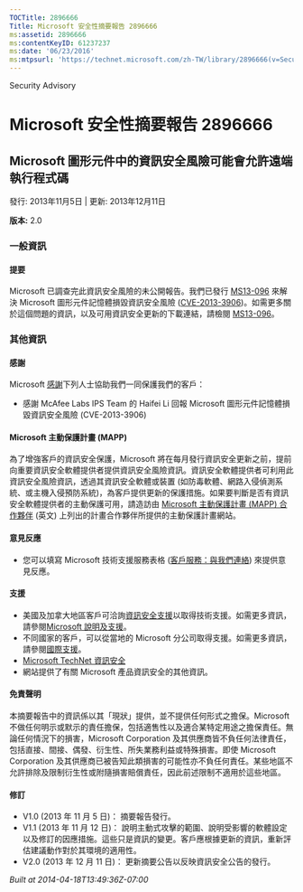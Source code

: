 ```yaml
---
TOCTitle: 2896666
Title: Microsoft 安全性摘要報告 2896666
ms:assetid: 2896666
ms:contentKeyID: 61237237
ms:date: '06/23/2016'
ms:mtpsurl: 'https://technet.microsoft.com/zh-TW/library/2896666(v=Security.10)'
---
```


Security Advisory

Microsoft 安全性摘要報告 2896666
================================

Microsoft 圖形元件中的資訊安全風險可能會允許遠端執行程式碼
----------------------------------------------------------

發行: 2013年11月5日 | 更新: 2013年12月11日

**版本:** 2.0

### 一般資訊

#### 提要

Microsoft 已調查完此資訊安全風險的未公開報告。我們已發行 [MS13-096](https://technet.microsoft.com/zh-tw/security/bulletin/ms13-096) 來解決 Microsoft 圖形元件記憶體損毀資訊安全風險 ([CVE-2013-3906](http://www.cve.mitre.org/cgi-bin/cvename.cgi?name=cve-2013-3906))。如需更多關於這個問題的資訊，以及可用資訊安全更新的下載連結，請檢閱 [MS13-096](https://technet.microsoft.com/zh-tw/security/bulletin/ms13-096)。

### 其他資訊

#### 感謝

Microsoft [感謝](http://technet.microsoft.com/zh-tw/security/gg309157.aspx)下列人士協助我們一同保護我們的客戶：

-   感謝 McAfee Labs IPS Team 的 Haifei Li 回報 Microsoft 圖形元件記憶體損毀資訊安全風險 (CVE-2013-3906)

#### Microsoft 主動保護計畫 (MAPP)

為了增強客戶的資訊安全保護，Microsoft 將在每月發行資訊安全更新之前，提前向重要資訊安全軟體提供者提供資訊安全風險資訊。資訊安全軟體提供者可利用此資訊安全風險資訊，透過其資訊安全軟體或裝置 (如防毒軟體、網路入侵偵測系統、或主機入侵預防系統)，為客戶提供更新的保護措施。如果要判斷是否有資訊安全軟體提供者的主動保護可用，請造訪由 [Microsoft 主動保護計畫 (MAPP) 合作夥伴](http://technet.microsoft.com/zh-tw/security/dn467918) (英文) 上列出的計畫合作夥伴所提供的主動保護計畫網站。

#### 意見反應

-   您可以填寫 Microsoft 技術支援服務表格 ([客戶服務：與我們連絡](http://support.microsoft.com/kb/?scid=sw;en;1257&amp;showpage=1&amp;ws=technet&amp;sd=tech?ln=zh-tw)) 來提供意見反應。

#### 支援

-   美國及加拿大地區客戶可洽詢[資訊安全支援](https://consumersecuritysupport.microsoft.com/default.aspx?mkt=zh-tw)以取得技術支援。如需更多資訊，請參閱[Microsoft 說明及支援](http://support.microsoft.com/?ln=zh-tw)。
-   不同國家的客戶，可以從當地的 Microsoft 分公司取得支援。如需更多資訊，請參閱[國際支援](http://support.microsoft.com/common/international.aspx)。
-   [Microsoft TechNet 資訊安全](http://technet.microsoft.com/zh-tw/security/default.aspx)
-   網站提供了有關 Microsoft 產品資訊安全的其他資訊。

#### 免責聲明

本摘要報告中的資訊係以其「現狀」提供，並不提供任何形式之擔保。Microsoft 不做任何明示或默示的責任擔保，包括適售性以及適合某特定用途之擔保責任。無論任何情況下的損害，Microsoft Corporation 及其供應商皆不負任何法律責任，包括直接、間接、偶發、衍生性、所失業務利益或特殊損害。即使 Microsoft Corporation 及其供應商已被告知此類損害的可能性亦不負任何責任。某些地區不允許排除及限制衍生性或附隨損害賠償責任，因此前述限制不適用於這些地區。

#### 修訂

-   V1.0 (2013 年 11 月 5 日)： 摘要報告發行。
-   V1.1 (2013 年 11 月 12 日)： 說明主動式攻擊的範圍、說明受影響的軟體設定以及修訂的因應措施。這些只是資訊的變更。客戶應根據更新的資訊，重新評估建議動作對於其環境的適用性。
-   V2.0 (2013 年 12 月 11 日)： 更新摘要公告以反映資訊安全公告的發行。

*Built at 2014-04-18T13:49:36Z-07:00*
